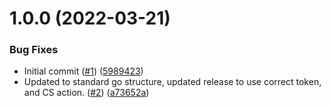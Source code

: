 # 1.0.0 (2022-03-21)


### Bug Fixes

* Initial commit ([#1](https://github.com/catalystsquad/grpc-base-go/issues/1)) ([5989423](https://github.com/catalystsquad/grpc-base-go/commit/59894235b8eed58d6223cafdd9ffe2102a2feaff))
* Updated to standard go structure, updated release to use correct token, and CS action. ([#2](https://github.com/catalystsquad/grpc-base-go/issues/2)) ([a73652a](https://github.com/catalystsquad/grpc-base-go/commit/a73652a1e9c76aa6d5ce05f822d2f8d3c7093929))
